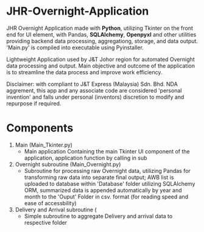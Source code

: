 # JHR-Overnight-Application
JHR Overnight Application made with **Python**, utilizing Tkinter on the front end for UI element, with Pandas, **SQLAlchemy**, **Openpyxl** and other utilities providing backend data processing, aggregationg, storage, and data output. 'Main.py' is compiled into executable using Pyinstaller.

Lightweight Application used by J&T Johor region for automated Overnight data processing and output. Main objective and outcome of the application is to streamline the data process and improve work efficiency.

Disclaimer: with compliant to J&T Express (Malaysia) Sdn. Bhd. NDA aggrement, this app and any associate code are considered 'personal invention' and falls under personal (inventors) discretion to modify and repurpose if required.  

# Components
1. Main (Main_Tkinter.py)
   - Main application Containing the main Tkinter UI component of the application, application function by calling in sub 
2. Overnight subroutine (Main_Overnight.py)
   - Subroutine for processing raw Overnight data, utilizing Pandas for transforming raw data into separate final output; AWB list is uploaded to database within 'Database' folder utilizing SQLAlchemy ORM, summarized data is appended automatically by year and month to the 'Ouput' Folder in csv. format (for reading speed and ease of accessbility)
3. Delivery and Arrival subroutine (
   - Simple subroutine to aggregate Delivery and arrival data to respective folder 
